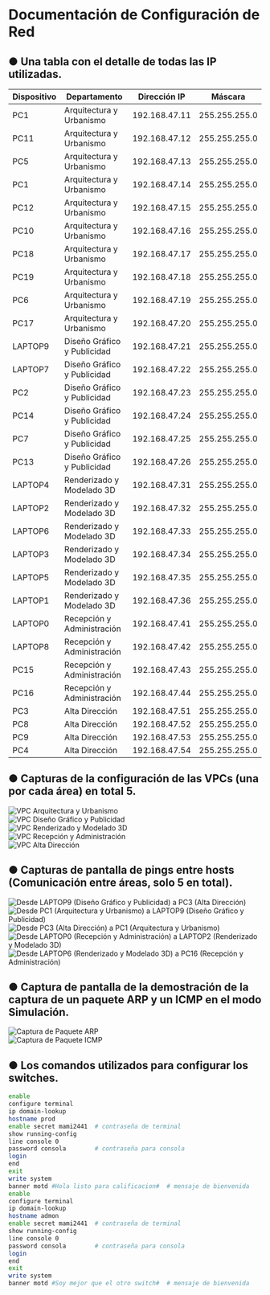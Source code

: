 # Documentación de Configuración de Red  

## ● Una tabla con el detalle de todas las IP utilizadas.  

| Dispositivo  | Departamento                        | Dirección IP     | Máscara         |  
|--------------|-------------------------------------|------------------|-----------------|  
| PC1          | Arquitectura y Urbanismo            | 192.168.47.11    | 255.255.255.0   |  
| PC11         | Arquitectura y Urbanismo            | 192.168.47.12    | 255.255.255.0   |  
| PC5          | Arquitectura y Urbanismo            | 192.168.47.13    | 255.255.255.0   |  
| PC1          | Arquitectura y Urbanismo            | 192.168.47.14    | 255.255.255.0   |  
| PC12         | Arquitectura y Urbanismo            | 192.168.47.15    | 255.255.255.0   |  
| PC10         | Arquitectura y Urbanismo            | 192.168.47.16    | 255.255.255.0   |  
| PC18         | Arquitectura y Urbanismo            | 192.168.47.17    | 255.255.255.0   |  
| PC19         | Arquitectura y Urbanismo            | 192.168.47.18    | 255.255.255.0   |  
| PC6          | Arquitectura y Urbanismo            | 192.168.47.19    | 255.255.255.0   |  
| PC17         | Arquitectura y Urbanismo            | 192.168.47.20    | 255.255.255.0   |  
| LAPTOP9      | Diseño Gráfico y Publicidad         | 192.168.47.21    | 255.255.255.0   |  
| LAPTOP7      | Diseño Gráfico y Publicidad         | 192.168.47.22    | 255.255.255.0   |  
| PC2          | Diseño Gráfico y Publicidad         | 192.168.47.23    | 255.255.255.0   |  
| PC14         | Diseño Gráfico y Publicidad         | 192.168.47.24    | 255.255.255.0   |  
| PC7          | Diseño Gráfico y Publicidad         | 192.168.47.25    | 255.255.255.0   |  
| PC13         | Diseño Gráfico y Publicidad         | 192.168.47.26    | 255.255.255.0   |  
| LAPTOP4      | Renderizado y Modelado 3D           | 192.168.47.31    | 255.255.255.0   |  
| LAPTOP2      | Renderizado y Modelado 3D           | 192.168.47.32    | 255.255.255.0   |  
| LAPTOP6      | Renderizado y Modelado 3D           | 192.168.47.33    | 255.255.255.0   |  
| LAPTOP3      | Renderizado y Modelado 3D           | 192.168.47.34    | 255.255.255.0   |  
| LAPTOP5      | Renderizado y Modelado 3D           | 192.168.47.35    | 255.255.255.0   |  
| LAPTOP1      | Renderizado y Modelado 3D           | 192.168.47.36    | 255.255.255.0   |  
| LAPTOP0      | Recepción y Administración           | 192.168.47.41    | 255.255.255.0   |  
| LAPTOP8      | Recepción y Administración           | 192.168.47.42    | 255.255.255.0   |  
| PC15         | Recepción y Administración           | 192.168.47.43    | 255.255.255.0   |  
| PC16         | Recepción y Administración           | 192.168.47.44    | 255.255.255.0   |  
| PC3          | Alta Dirección                       | 192.168.47.51    | 255.255.255.0   |  
| PC8          | Alta Dirección                       | 192.168.47.52    | 255.255.255.0   |  
| PC9          | Alta Dirección                       | 192.168.47.53    | 255.255.255.0   |  
| PC4          | Alta Dirección                       | 192.168.47.54    | 255.255.255.0   |  

## ● Capturas de la configuración de las VPCs (una por cada área) en total 5.  

![VPC Arquitectura y Urbanismo](./arqui.png)  
![VPC Diseño Gráfico y Publicidad](./dise.png)  
![VPC Renderizado y Modelado 3D](./remo.png.png)  
![VPC Recepción y Administración](./recep.png)  
![VPC Alta Dirección](./alta.png)  

## ● Capturas de pantalla de pings entre hosts (Comunicación entre áreas, solo 5 en total).  

![Desde LAPTOP9 (Diseño Gráfico y Publicidad) a PC3 (Alta Dirección)](./Desde%20LAPTOP9%20(Diseño%20Gráfico%20y%20Publicidad)%20a%20PC3%20(Alta%20Dirección).png)  
![Desde PC1 (Arquitectura y Urbanismo) a LAPTOP9 (Diseño Gráfico y Publicidad)](./Desde%20PC1%20(Arquitectura%20y%20Urbanismo)%20a%20LAPTOP9%20(Diseño%20Gráfico%20y%20Publicidad).png)  
![Desde PC3 (Alta Dirección) a PC1 (Arquitectura y Urbanismo)](./Desde%20PC3%20(Alta%20Dirección)%20a%20PC1%20(Arquitectura%20y%20Urbanismo).png)  
![Desde LAPTOP0 (Recepción y Administración) a LAPTOP2 (Renderizado y Modelado 3D)](./Desde%20LAPTOP0%20(Recepción%20y%20Administración)%20a%20LAPTOP2%20(Renderizado%20y%20Modelado%203D).png)  
![Desde LAPTOP6 (Renderizado y Modelado 3D) a PC16 (Recepción y Administración)](./Desde%20LAPTOP6%20(Renderizado%20y%20Modelado%203D)%20a%20PC16%20(Recepción%20y%20Administración).png)  

## ● Captura de pantalla de la demostración de la captura de un paquete ARP y un ICMP en el modo Simulación.  

![Captura de Paquete ARP](.ARP...png)  
![Captura de Paquete ICMP](./ICMP.png)

## ● Los comandos utilizados para configurar los switches.  

```bash  
enable  
configure terminal  
ip domain-lookup  
hostname prod  
enable secret mami2441  # contraseña de terminal  
show running-config  
line console 0  
password consola        # contraseña para consola  
login  
end  
exit  
write system  
banner motd #Hola listo para calificacion#  # mensaje de bienvenida  
enable  
configure terminal  
ip domain-lookup  
hostname admon  
enable secret mami2441  # contraseña de terminal  
show running-config  
line console 0  
password consola        # contraseña para consola  
login  
end  
exit  
write system  
banner motd #Soy mejor que el otro switch#  # mensaje de bienvenida  

